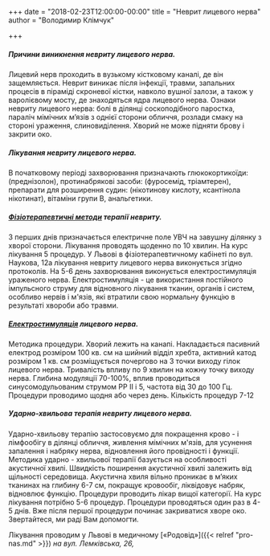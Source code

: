 +++
date = "2018-02-23T12:00:00-00:00"
title = "Неврит лицевого нерва"
author = "Володимир Клімчук"

+++

##### Причини виникнення невриту лицевого нерва.
 
Лицевий нерв проходить в вузькому кістковому каналі, де він защемляється. Неврит виникає після інфекції, травми, запальних процесів в піраміді скроневої кістки, навколо вушної залози, а також у варолієвому мосту, де знаходяться ядра лицевого нерва. Ознаки невриту лицевого нерва: болі в ділянці соскоподібного паростка, параліч мімічних м’язів з однієї сторони обличчя, розлади смаку на стороні ураження, слиновиділення. Хворий не може підняти брову і закрити око.

##### Лікування невриту лицевого нерва.

В початковому періоді захворювання призначають глюкокортикоїди: (преднізолон), протинабрякові засоби: (фуросемід, тріамтерен),  препарати для розширення судин: (нікотинову кислоту, ксантінола нікотинат), вітаміни групи B, анальгетики. 

##### [Фізіотерапевтичні методи](https://www.facebook.com/rodovid.center/photos/a.410236529721921/413469469398627/?type=3&__xts__%5B0%5D=68.ARBoI3l0kFBvwlZdeMn0UO_kigN0uACoqsmC2RrN0bNBU6aYvZ2if69Mm7OO_gaPzvt86qMte_nd4GSIN-zyxH1sFog6hF7Y_ccq9z5gc5ybKurMJY0nFRTinwvo0nERzqdNXYg6_eW0eEHW0F9aMHNsuXFrTh8er5jeMk8jta0GlmjSMiJFkqW0RMSwnkzWX_hb2qS8X7nwJN8WDucO1rv0Vmzxx2kExBHZSjmlmO_HhSw0fFveyqfJapHgUCrWz2ScanisYfQiLZiKEoe1bQvdDDda6lA71qwUwzxT3zbJhTC10V2whbR3YoK7fmfX_ISzeLGSe_OZmHeVbsoTHIQ&__tn__=-R) терапії невриту.

З перших днів призначається електричне поле УВЧ на завушну ділянку з хворої сторони. Лікування проводять щоденно по 10 хвилин. На курс лікування 5 процедур. У Львові в фізіотерапевтичному кабінеті по вул. Наукова, 12а лікування невриту лицевого нерва виконується згідно протоколів. 
На 5-6 день захворювання виконується електростимуляція ураженого нерва. Електростимуляція - це використання постійного імпульсного струму для відновного лікування тканин, органів і систем, особливо нервів і м'язів, які втратили свою нормальну функцію в результаті хвороби або травми. 

##### [Електростимуляція](https://www.facebook.com/rodovid.center/photos/a.410236529721921/426328141446093/?type=3&__xts__%5B0%5D=68.ARCR_WkVDXEQUtpt3AXrPGAsc7wFB59iXA7puXuTjpUTAyZyMPCCXTaK6n1G9c_CuZmmP3ZXJ9BVRJteyw9Jonh1D-SHBkD9Mr1xZ0QppiOtsSaRMbYmN7CEnZsmitE8ewQ1rqzYaR84n6WGMnjcdHjyEt45H4V9nn2mtp-GZCoqsIe8zKRCfBBwYnTNVf5OoKEGkrtqdXgh82cRPkjZdBY1wqCqsUGnlWLH2YB9ELRn_Bh3-kjxMX7WryLpudEO2J1kkJM9t_6I8gRGS7GT_2esG_qUxiXO4dS7-_TdvKHPqjC57AQCYQyjHuEXlPsKzh8s2anm3ZFp4b3yWxJebO4&__tn__=-R) лицевого нерва.

Методика процедури. Хворий лежить на канапі. Накладається пасивний електрод розміром 100 кв. см на шийний відділ хребта, активний катод розміром 1 кв. см розміщується почергово на 3 точки виходу гілок лицевого нерва. Тривалість впливу по 9 хвилин на кожну точку виходу нерва. Глибина модуляції 70-100%, вплив проводиться синусомодульованим струмом РР II і 5, частота від 30 до 100 Гц. Процедури проводимо щодня або через день. Кількість процедур 7-12 

##### Ударно-хвильова терапія невриту лицевого нерва.

 Ударно-хвильову терапію застосовуємо для покращення крово - і лімфообігу в ділянці обличчя, живлення мімічних м'язів, для усунення запалення і набряку нерва, відновлення його провідності і функції. Методика ударно - хвильової терапії базується на особливості акустичної хвилі. Швидкість поширення акустичної хвилі залежить від щільності середовища. Акустична хвиля вільно проникає в м’яких тканинах на глибину 6-7 см, покращує кровообіг, ліквідовує набряк, відновлює функцію. Процедури проводить лікар вищої категорії. На курс лікування потрібно 5-6 процедур. Процедури проводяться один раз в 4-5 днів. Вже після першої процедури починає закриватися хворе око. Звертайтеся, ми раді Вам допомогти.
 
 Лікування проводим у Львові в медичному [«Родовід»]({{< relref "pro-nas.md" >}}) *на вул. Лемківська, 26,* 
 
 





